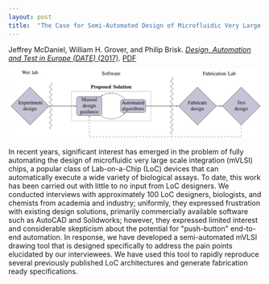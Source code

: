 ```yaml
---
layout: post
title:  "The Case for Semi-Automated Design of Microfluidic Very Large Scale Integration (mVLSI) Chips"
---
```


Jeffrey McDaniel, William H. Grover, and Philip Brisk.  [*Design, Automation and Test in Europe (DATE)*   (2017)](http://ieeexplore.ieee.org/document/7927283/).  [PDF](/assets/semi-automated-design.pdf)

<img src="/assets/semi-automated-design.png">

In recent years, significant interest has emerged in the problem of fully automating the design of microfluidic very large scale integration (mVLSI) chips, a popular class of Lab-on-a-Chip (LoC) devices that can automatically execute a wide variety of biological assays. To date, this work has been carried out with little to no input from LoC designers. We conducted interviews with approximately 100 LoC designers, biologists, and chemists from academia and industry; uniformly, they expressed frustration with existing design solutions, primarily commercially available software such as AutoCAD and Solidworks; however, they expressed limited interest and considerable skepticism about the potential for "push-button" end-to-end automation. In response, we have developed a semi-automated mVLSI drawing tool that is designed specifically to address the pain points elucidated by our interviewees. We have used this tool to rapidly reproduce several previously published LoC architectures and generate fabrication ready specifications.

